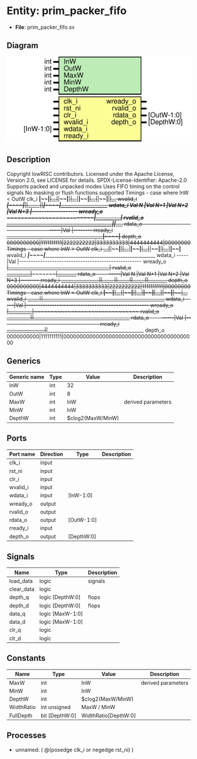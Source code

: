 # Entity: prim_packer_fifo

- **File**: prim_packer_fifo.sv
## Diagram

![Diagram](prim_packer_fifo.svg "Diagram")
## Description

Copyright lowRISC contributors.
 Licensed under the Apache License, Version 2.0, see LICENSE for details.
 SPDX-License-Identifier: Apache-2.0
 Supports packed and unpacked modes
 Uses FIFO timing on the control signals
 No masking or flush functions supported
 Timings - case where InW < OutW
 clk_i      __|~~|__~~|__|~~|__~~|__|~~|__~~|__|~~|__~~|__|~~|__~~|__|~~|__
 wvalid_i   _____|~~~~|_____|~~~~|_____|~~~~|_____|~~~~|___________________
 wdata_i    Val N     |Val N+1   |Val N+2   |Val N+3   |-------------------
 wready_o   ~~~~~~~~~~~~~~~~~~~~~~~~~~~~~~~~~~~~~~~~~~~|__________|~~~~~~~~
 rvalid_o   ___________________________________________|~~~~~~~~~~|________
 rdata_o    -------------------------------------------|Val       |--------
 rready_i   _________________________________________________|~~~~|________
 depth_o    0000000000|1111111111|2222222222|3333333333|4444444444|00000000
 Timings - case where InW > OutW
 clk_i      __|~~|__~~|__|~~|__~~|__|~~|__~~|__|~~|__~~|__|~~|__~~|__|~~|__
 wvalid_i   _____|~~~~|____________________________________________________
 wdata_i    -----|Val |----------------------------------------------------
 wready_o   ~~~~~~~~~~|___________________________________________|~~~~~~~~
 rvalid_o   __________|~~~~~~~~~~~~~~~~~~~~~~~~~~~~~~~~~~~~~~~~~~~|________
 rdata_o    ----------|Val N     |Val N+1   |Val N+2   |Val N+3   |--------
 rready_i   ________________|~~~~|_____|~~~~|_____|~~~~|_____|~~~~|________
 depth_o    0000000000|4444444444|3333333333|2222222222|1111111111|00000000
 Timings - case where InW = OutW
 clk_i      __|~~|__~~|__|~~|__~~|__|~~|__~~|__|~~|__~~|__|~~|__~~|__|~~|__
 wvalid_i   _____|~~~~|____________________________________________________
 wdata_i    -----|Val |----------------------------------------------------
 wready_o   ~~~~~~~~~~|__________|~~~~~~~~~~~~~~~~~~~~~~~~~~~~~~~~~~~~~~~~~
 rvalid_o   __________|~~~~~~~~~~|_________________________________________
 rdata_o    ----------|Val       |-----------------------------------------
 rready_i   ________________|~~~~|_________________________________________
 depth_o    0000000000|1111111111|00000000000000000000000000000000000000000
 
## Generics

| Generic name | Type | Value             | Description         |
| ------------ | ---- | ----------------- | ------------------- |
| InW          | int  | 32                |                     |
| OutW         | int  | 8                 |                     |
| MaxW         | int  | InW               | derived parameters  |
| MinW         | int  | InW               |                     |
| DepthW       | int  | $clog2(MaxW/MinW) |                     |
## Ports

| Port name | Direction | Type       | Description |
| --------- | --------- | ---------- | ----------- |
| clk_i     | input     |            |             |
| rst_ni    | input     |            |             |
| clr_i     | input     |            |             |
| wvalid_i  | input     |            |             |
| wdata_i   | input     | [InW-1:0]  |             |
| wready_o  | output    |            |             |
| rvalid_o  | output    |            |             |
| rdata_o   | output    | [OutW-1:0] |             |
| rready_i  | input     |            |             |
| depth_o   | output    | [DepthW:0] |             |
## Signals

| Name       | Type             | Description |
| ---------- | ---------------- | ----------- |
| load_data  | logic            | signals     |
| clear_data | logic            |             |
| depth_q    | logic [DepthW:0] | flops       |
| depth_d    | logic [DepthW:0] | flops       |
| data_q     | logic [MaxW-1:0] |             |
| data_d     | logic [MaxW-1:0] |             |
| clr_q      | logic            |             |
| clr_d      | logic            |             |
## Constants

| Name       | Type           | Value                | Description         |
| ---------- | -------------- | -------------------- | ------------------- |
| MaxW       | int            | InW                  | derived parameters  |
| MinW       | int            | InW                  |                     |
| DepthW     | int            | $clog2(MaxW/MinW)    |                     |
| WidthRatio | int unsigned   | MaxW / MinW          |                     |
| FullDepth  | bit [DepthW:0] | WidthRatio[DepthW:0] |                     |
## Processes
- unnamed: ( @(posedge clk_i or negedge rst_ni) )
